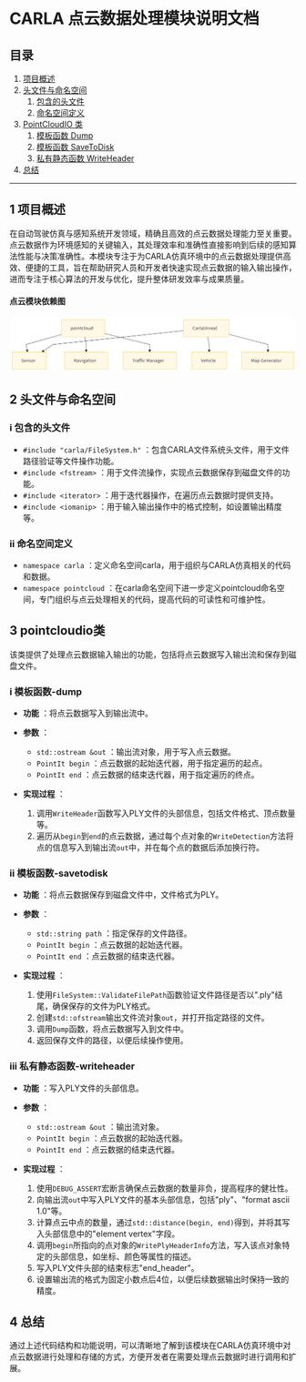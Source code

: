 # CARLA 点云数据处理模块说明文档

## 目录

1. [项目概述](#1项目概述)
2. [头文件与命名空间](#2头文件与命名空间)
    1. [包含的头文件](#21包含的头文件)
    2. [命名空间定义](#22命名空间定义)
3. [PointCloudIO 类](#3pointcloudio类)
    1. [模板函数 Dump](#31模板函数-dump)
    2. [模板函数 SaveToDisk](#32模板函数-savetodisk)
    3. [私有静态函数 WriteHeader](#33私有静态函数-writeheader)
4. [总结](#4总结)

---

## 1 项目概述

在自动驾驶仿真与感知系统开发领域，精确且高效的点云数据处理能力至关重要。点云数据作为环境感知的关键输入，其处理效率和准确性直接影响到后续的感知算法性能与决策准确性。本模块专注于为CARLA仿真环境中的点云数据处理提供高效、便捷的工具，旨在帮助研究人员和开发者快速实现点云数据的输入输出操作，进而专注于核心算法的开发与优化，提升整体研发效率与成果质量。
#### 点云模块依赖图
![点云模块依赖图](../img/mermaid.png)

## 2 头文件与命名空间

### i 包含的头文件

  * `#include "carla/FileSystem.h"` ：包含CARLA文件系统头文件，用于文件路径验证等文件操作功能。
  * `#include <fstream>` ：用于文件流操作，实现点云数据保存到磁盘文件的功能。
  * `#include <iterator>` ：用于迭代器操作，在遍历点云数据时提供支持。
  * `#include <iomanip>` ：用于输入输出操作中的格式控制，如设置输出精度等。

### ii 命名空间定义

  * `namespace carla` ：定义命名空间carla，用于组织与CARLA仿真相关的代码和数据。
  * `namespace pointcloud` ：在carla命名空间下进一步定义pointcloud命名空间，专门组织与点云处理相关的代码，提高代码的可读性和可维护性。

## 3 pointcloudio类

该类提供了处理点云数据输入输出的功能，包括将点云数据写入输出流和保存到磁盘文件。

### i 模板函数-dump

  * **功能** ：将点云数据写入到输出流中。
  * **参数** ：
    * `std::ostream &out` ：输出流对象，用于写入点云数据。
    * `PointIt begin` ：点云数据的起始迭代器，用于指定遍历的起点。
    * `PointIt end` ：点云数据的结束迭代器，用于指定遍历的终点。

  * **实现过程** ：
    1. 调用`WriteHeader`函数写入PLY文件的头部信息，包括文件格式、顶点数量等。
    2. 遍历从`begin`到`end`的点云数据，通过每个点对象的`WriteDetection`方法将点的信息写入到输出流`out`中，并在每个点的数据后添加换行符。

### ii 模板函数-savetodisk

  * **功能** ：将点云数据保存到磁盘文件中，文件格式为PLY。
  * **参数** ：
    * `std::string path` ：指定保存的文件路径。
    * `PointIt begin` ：点云数据的起始迭代器。
    * `PointIt end` ：点云数据的结束迭代器。

  * **实现过程** ：
    1. 使用`FileSystem::ValidateFilePath`函数验证文件路径是否以".ply"结尾，确保保存的文件为PLY格式。
    2. 创建`std::ofstream`输出文件流对象`out`，并打开指定路径的文件。
    3. 调用`Dump`函数，将点云数据写入到文件中。
    4. 返回保存文件的路径，以便后续操作使用。

### iii 私有静态函数-writeheader

  * **功能** ：写入PLY文件的头部信息。
  * **参数** ：
    * `std::ostream &out` ：输出流对象。
    * `PointIt begin` ：点云数据的起始迭代器。
    * `PointIt end` ：点云数据的结束迭代器。

  * **实现过程** ：
    1. 使用`DEBUG_ASSERT`宏断言确保点云数据的数量非负，提高程序的健壮性。
    2. 向输出流`out`中写入PLY文件的基本头部信息，包括"ply"、"format ascii 1.0"等。
    3. 计算点云中点的数量，通过`std::distance(begin, end)`得到，并将其写入头部信息中的"element vertex"字段。
    4. 调用`begin`所指向的点对象的`WritePlyHeaderInfo`方法，写入该点对象特定的头部信息，如坐标、颜色等属性的描述。
    5. 写入PLY文件头部的结束标志"end_header"。
    6. 设置输出流的格式为固定小数点后4位，以便后续数据输出时保持一致的精度。

## 4 总结

通过上述代码结构和功能说明，可以清晰地了解到该模块在CARLA仿真环境中对点云数据进行处理和存储的方式，方便开发者在需要处理点云数据时进行调用和扩展。